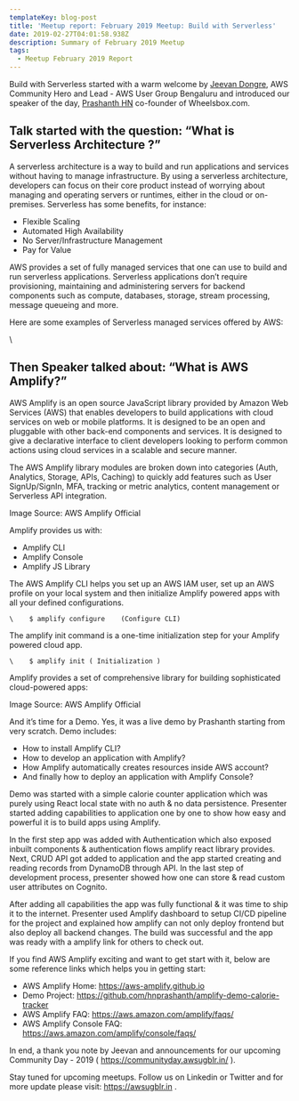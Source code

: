 ```yaml
---
templateKey: blog-post
title: 'Meetup report: February 2019 Meetup: Build with Serverless'
date: 2019-02-27T04:01:58.938Z
description: Summary of February 2019 Meetup
tags:
  - Meetup February 2019 Report
---
```

Build with Serverless started with  a warm welcome by [Jeevan Dongre](https://www.linkedin.com/in/jeevandongre/), AWS Community Hero and Lead - AWS User Group Bengaluru and introduced our speaker of the day, [Prashanth HN](https://in.linkedin.com/in/hnprashanth) co-founder of Wheelsbox.com.

## Talk started with the question: “What is Serverless Architecture ?”

A serverless architecture is a way to build and run applications and services without having to manage infrastructure. By using a serverless architecture, developers can focus on their core product instead of worrying about managing and operating servers or runtimes, either in the cloud or on-premises. Serverless has some benefits, for instance:

* Flexible Scaling
* Automated High Availability
* No Server/Infrastructure Management
* Pay for Value

AWS provides a set of fully managed services that one can use to build and run serverless applications. Serverless applications don’t require provisioning, maintaining and administering servers for backend components such as compute, databases, storage, stream processing, message queueing and more. 

Here are some examples of Serverless managed services offered by AWS: 

\    

## Then Speaker talked about: “What is AWS Amplify?”

AWS Amplify is an open source JavaScript library provided by Amazon Web Services (AWS) that enables developers to build applications with cloud services on web or mobile platforms. It is designed to be an open and pluggable with other back-end components and services. It  is designed to give a declarative interface to client developers looking to perform common actions using cloud services in a scalable and secure manner. 

The AWS Amplify library modules are broken down into categories (Auth, Analytics, Storage, APIs, Caching) to quickly add features such as User SignUp/SignIn, MFA, tracking or metric analytics, content management or Serverless API integration. 

  Image Source: AWS Amplify Official 

Amplify provides us with:

* Amplify CLI
* Amplify Console
* Amplify JS Library

The AWS Amplify CLI helps you set up an AWS IAM user, set up an AWS profile on your local system and then initialize Amplify powered apps with all your defined configurations.  

```
\    $ amplify configure    (Configure CLI)
```

The amplify init command is a one-time initialization step for your Amplify powered cloud app.

```
\    $ amplify init ( Initialization )
```

Amplify provides a set of  comprehensive library for building sophisticated cloud-powered apps:

   Image Source: AWS Amplify Official 

And it’s time for a Demo. Yes, it was a live demo by Prashanth starting from very scratch. Demo includes:

* How to install Amplify CLI?
* How to develop an application with Amplify?
* How Amplify automatically creates resources inside AWS account?
* And finally how to deploy an application with Amplify Console?

Demo was started with a simple calorie counter application which was purely using React local state with no auth & no data persistence. Presenter started adding capabilities to application one by one to show how easy and powerful it is to build apps using Amplify. 

In the first step app was added with Authentication which also exposed inbuilt components & authentication flows amplify react library provides. Next, CRUD API got added to application and the app started creating and reading records from DynamoDB through API. In the last step of development process, presenter showed how one can store & read custom user attributes on Cognito.

After adding all capabilities the app was fully functional & it was time to ship it to the internet. Presenter used Amplify dashboard to setup CI/CD pipeline for the project and explained how amplify can not only deploy frontend but also deploy all backend changes. The build was successful and the app was ready with a amplify link for others to check out.

If you find AWS Amplify exciting and want to get start with it, below are some reference links which helps you in getting start:

* AWS Amplify Home: https://aws-amplify.github.io
* Demo Project: https://github.com/hnprashanth/amplify-demo-calorie-tracker
* AWS Amplify FAQ: https://aws.amazon.com/amplify/faqs/
* AWS Amplify Console FAQ: https://aws.amazon.com/amplify/console/faqs/

In end, a thank you note by Jeevan and announcements for our upcoming Community Day - 2019 ( https://communityday.awsugblr.in/ ). 

Stay tuned for upcoming meetups. Follow us on Linkedin or Twitter and for more update please visit:  https://awsugblr.in .
